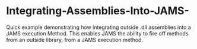 # Integrating-Assemblies-Into-JAMS-
Quick example demonstrating how integrating outside .dll assemblies into a JAMS execution Method.  This enables JAMS the ability to fire off methods from an outside library, from a JAMS execution method.  
